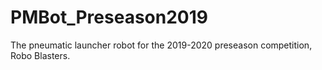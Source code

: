 # PMBot_Preseason2019

The pneumatic launcher robot for the 2019-2020 preseason competition, Robo Blasters.
